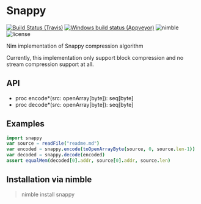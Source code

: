 # Snappy
[![Build Status (Travis)](https://img.shields.io/travis/jangko/snappy/master.svg?label=Linux%20/%20macOS "Linux/macOS build status (Travis)")](https://travis-ci.org/jangko/snappy)
[![Windows build status (Appveyor)](https://img.shields.io/appveyor/ci/jangko/snappy/master.svg?label=Windows "Windows build status (Appveyor)")](https://ci.appveyor.com/project/jangko/snappy)
![nimble](https://img.shields.io/badge/available%20on-nimble-yellow.svg?style=flat-square)
![license](https://img.shields.io/github/license/citycide/cascade.svg?style=flat-square)

Nim implementation of Snappy compression algorithm

Currently, this implementation only support block compression and 
no stream compression support at all.

## API
* proc encode*(src: openArray[byte]): seq[byte]
* proc decode*(src: openArray[byte]): seq[byte]

## Examples
```Nim
import snappy
var source = readFile("readme.md")
var encoded = snappy.encode(toOpenArrayByte(source, 0, source.len-1))
var decoded = snappy.decode(encoded)
assert equalMem(decoded[0].addr, source[0].addr, source.len)
```

## Installation via nimble
> nimble install snappy
